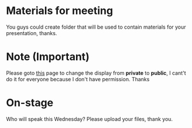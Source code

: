 # Materials for meeting
You guys could create folder that will be used to contain materials for your presentation, thanks.
# Note (Important)
Please goto [this](https://github.com/orgs/PremiLab-XJTLU/people) page to change the display from **private** to **public**, I cant't do it for everyone because I don't have permission. Thanks
# On-stage
Who will speak this Wednesday? Please upload your files, thank you.
